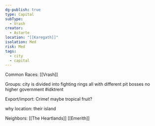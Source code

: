 ```yaml
---
dg-publish: true
type: Capital
subType:
  - Vrash
creator:
  - Astarte
location: "[[Karegath]]"
isolation: Med
risk: Med
tags:
  - city
  - capital
---
```

Common Races: [[Vrash]]

Groups: city is divided into fighting rings all with different pit bosses no higher government #idktrent 

Export/import: Crime! maybe tropical fruit?

why location: their island

Neighbors: [[The Heartlands]] [[Emerith]]

